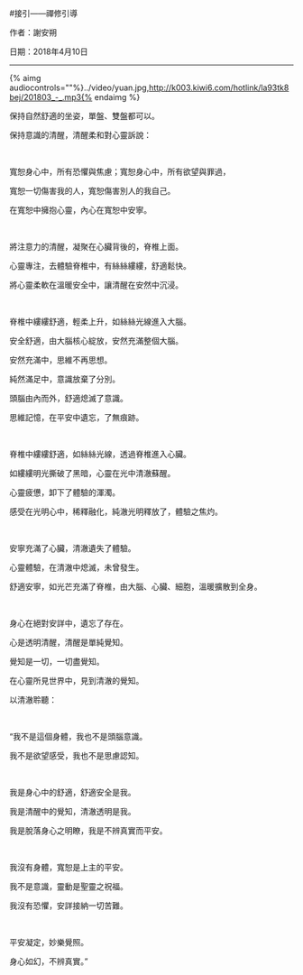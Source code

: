 #接引——禪修引導

作者：謝安朔

日期：2018年4月10日

---

{% aimg audiocontrols=""%}../video/yuan.jpg,http://k003.kiwi6.com/hotlink/la93tk8bej/201803_-_.mp3{% endaimg %}


保持自然舒適的坐姿，單盤、雙盤都可以。

保持意識的清醒，清醒柔和對心靈訴說：

<br />



寬恕身心中，所有恐懼與焦慮；寬恕身心中，所有欲望與罪過，

寬恕一切傷害我的人，寬恕傷害別人的我自己。

在寬恕中擁抱心靈，內心在寬恕中安寧。

<br />



將注意力的清醒，凝聚在心臟背後的，脊椎上面。

心靈專注，去體驗脊椎中，有絲絲縷縷，舒適鬆快。

將心靈柔軟在溫暖安全中，讓清醒在安然中沉浸。

<br />



脊椎中縷縷舒適，輕柔上升，如絲絲光線進入大腦。

安全舒適，由大腦核心綻放，安然充滿整個大腦。

安然充滿中，思維不再思想。

純然滿足中，意識放棄了分別。

頭腦由內而外，舒適熄滅了意識。

思維記憶，在平安中遺忘，了無痕跡。

<br />



脊椎中縷縷舒適，如絲絲光線，透過脊椎進入心臟。

如縷縷明光撕破了黑暗，心靈在光中清澈蘇醒。

心靈疲憊，卸下了體驗的渾濁。

感受在光明心中，稀釋融化，純澈光明釋放了，體驗之焦灼。

<br />



安寧充滿了心臟，清澈遺失了體驗。

心靈體驗，在清澈中熄滅，未曾發生。

舒適安寧，如光芒充滿了脊椎，由大腦、心臟、細胞，溫暖擴散到全身。

<br />



身心在絕對安詳中，遺忘了存在。

心是透明清醒，清醒是單純覺知。

覺知是一切，一切盡覺知。

在心靈所見世界中，見到清澈的覺知。

以清澈聆聽：

<br />



“我不是這個身體，我也不是頭腦意識。

我不是欲望感受，我也不是思慮認知。

<br />



我是身心中的舒適，舒適安全是我。

我是清醒中的覺知，清澈透明是我。

我是脫落身心之明瞭，我是不辨真實而平安。

<br />



我沒有身體，寬恕是上主的平安。

我不是意識，靈動是聖靈之祝福。

我沒有恐懼，安詳接納一切苦難。

<br />



平安凝定，妙樂覺照。

身心如幻，不辨真實。”
